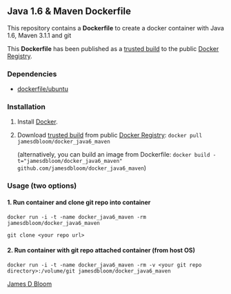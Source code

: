 ## Java 1.6 & Maven Dockerfile

This repository contains a **Dockerfile** to create a docker container with Java 1.6, Maven 3.1.1 and git

This **Dockerfile** has been published as a [trusted build](https://index.docker.io/u/jamesdbloom/docker-java6-maven/) to the public [Docker Registry](https://index.docker.io/).


### Dependencies

* [dockerfile/ubuntu](http://dockerfile.github.io/#/ubuntu)


### Installation

1. Install [Docker](https://www.docker.io/).

2. Download [trusted build](https://index.docker.io/u/jamesdbloom/docker-java6-maven/) from public [Docker Registry](https://index.docker.io/): `docker pull jamesdbloom/docker_java6_maven`

   (alternatively, you can build an image from Dockerfile: `docker build -t="jamesdbloom/docker_java6_maven" github.com/jamesdbloom/docker_java6_maven`)


### Usage (two options)

#### 1. Run container and clone git repo into container

    docker run -i -t -name docker_java6_maven -rm jamesdbloom/docker_java6_maven

    git clone <your repo url>

#### 2. Run container with git repo attached container (from host OS)

    docker run -i -t -name docker_java6_maven -rm -v <your git repo directory>:/volume/git jamesdbloom/docker_java6_maven
    
[James D Bloom](http://blog.jamesdbloom.com)
